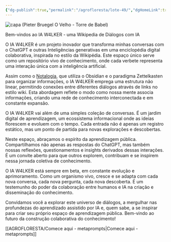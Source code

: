 ```yaml
---
{"dg-publish":true,"permalink":"/agrofloresta/lote-49/","dgHomeLink":true,"dgShowLocalGraph":true,"dgShowFileTree":true,"noteIcon":""}
---
```


![capa](https://i.postimg.cc/13pBQRh0/Pieter-Bruegel-O-Velho-Torre-de-Babel.jpg)
(Pieter Bruegel O Velho - Torre de Babel)

Bem-vindos ao IA W4LKER - uma Wikipedia de Diálogos com IA

O IA W4LKER é um projeto inovador que transforma minhas conversas com o ChatGPT e outras Inteligências generativas em uma enciclopédia digital colaborativa, inspirada no estilo da Wikipédia. Este espaço único serve como um repositório vivo de conhecimento, onde cada verbete representa uma interação única com a inteligência artificial.

Assim como o [Notalogia](https://notas.walker.eco.br/), que utiliza o Obsidian e o paradigma Zettelkasten para organizar informações, o IA W4LKER emprega uma estrutura não linear, permitindo conexões entre diferentes diálogos através de links no estilo wiki. Esta abordagem reflete o modo como nossa mente associa informações, criando uma rede de conhecimento interconectada e em constante expansão.

O IA W4LKER vai além de uma simples coleção de conversas. É um jardim digital de aprendizagem, um ecossistema informacional onde as ideias florescem e evoluem com o tempo. Cada entrada não é apenas um registro estático, mas um ponto de partida para novas explorações e descobertas.

Neste espaço, abraçamos o espírito da aprendizagem pública. Compartilhamos não apenas as respostas do ChatGPT, mas também nossas reflexões, questionamentos e insights derivados dessas interações. É um convite aberto para que outros explorem, contribuam e se inspirem nessa jornada coletiva de conhecimento.

O IA W4LKER está sempre em beta, em constante evolução e aprimoramento. Como um organismo vivo, cresce e se adapta com cada nova conversa, cada nova pergunta, cada nova descoberta. É um testemunho do poder da colaboração entre humanos e IA na criação e disseminação do conhecimento.

Convidamos você a explorar este universo de diálogos, a mergulhar nas profundezas do aprendizado assistido por IA e, quem sabe, a se inspirar para criar seu próprio espaço de aprendizagem pública. Bem-vindo ao futuro da construção colaborativa do conhecimento!

[[AGROFLORESTA/Comece aqui - metaprompts\|Comece aqui - metaprompts]]